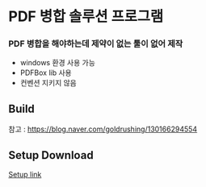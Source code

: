 # PDF 병합 솔루션 프로그램
### PDF 병합을 해야하는데 제약이 없는 툴이 없어 제작

- windows 환경 사용 가능
- PDFBox lib 사용
- 컨벤션 지키지 않음


## Build
참고 : https://blog.naver.com/goldrushing/130166294554

## Setup Download
[Setup link](https://drive.google.com/drive/folders/1IMMnyYxpF8QBWqZB54OUvY_aZd8IGG25?usp=sharing)